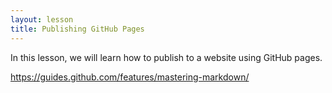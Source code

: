 ```yaml
---
layout: lesson
title: Publishing GitHub Pages
---
```


In this lesson, we will learn how to publish to a website using GitHub pages.

https://guides.github.com/features/mastering-markdown/
